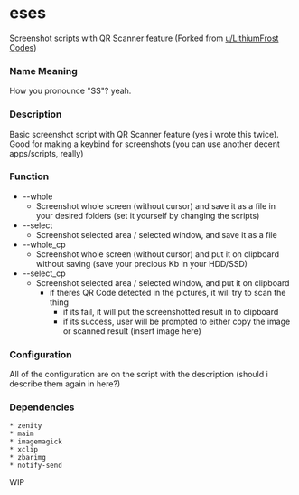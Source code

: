 # eses
Screenshot scripts with QR Scanner feature (Forked from [u/LithiumFrost](https://www.reddit.com/r/unixporn/comments/p0md2y/oc_scan_a_qr_code_with_a_keyboard_shortcut/) [Codes](https://github.com/jayden-chan/dotfiles/blob/7f4ab0257604a52b3f5befe73cf21a5f95a19f54/scripts/screenshot.sh#L13))

### Name Meaning
How you pronounce "SS"? yeah.

### Description
Basic screenshot script with QR Scanner feature (yes i wrote this twice). Good for making a keybind for screenshots (you can use another decent apps/scripts, really)

### Function
* --whole
	* Screenshot whole screen (without cursor) and save it as a file in your desired folders (set it yourself by changing the scripts)
* --select
	* Screenshot selected area / selected window, and save it as a file
* --whole_cp
	* Screenshot whole screen (without cursor) and put it on clipboard without saving (save your precious Kb in your HDD/SSD)
* --select_cp
	* Screenshot selected area / selected window, and put it on clipboard
		* if theres QR Code detected in the pictures, it will try to scan the thing
			* if its fail, it will put the screenshotted result in to clipboard
			* if its success, user will be prompted to either copy the image or scanned result (insert image here)

### Configuration
All of the configuration are on the script with the description (should i describe them again in here?)

### Dependencies
```
* zenity
* maim
* imagemagick
* xclip
* zbarimg
* notify-send
```

WIP
